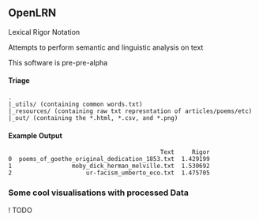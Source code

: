 OpenLRN
---
Lexical Rigor Notation 


Attempts to perform semantic and linguistic analysis on text

This software is pre-pre-alpha 

#### Triage
```
.
|_utils/ (containing common words.txt)
|_resources/ (containing raw txt represntation of articles/poems/etc)
|_out/ (containing the *.html, *.csv, and *.png)
```

#### Example Output
```
                                           Text     Rigor
0  poems_of_goethe_original_dedication_1853.txt  1.429199
1                 moby_dick_herman_melville.txt  1.530692
2                     ur-facism_umberto_eco.txt  1.475705
```

### Some cool visualisations with processed Data
! TODO 
